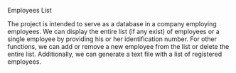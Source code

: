 Employees List

The project is intended to serve as a database in a company employing employees. We can display the entire list (if any exist) of employees or a single employee by providing his or her identification number. For other functions, we can add or remove a new employee from the list or delete the entire list. Additionally, we can generate a text file with a list of registered employees.
